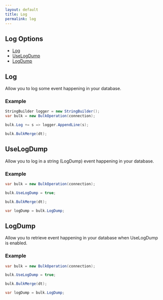 ```yaml
---
layout: default
title: Log
permalink: log
---
```



## Log Options
- [Log](#log)
- [UseLogDump](#uselogdump)
- [LogDump](#logdump)

## Log
Allow you to log some event happening in your database.

### Example
```csharp
StringBuilder logger = new StringBuilder();
var bulk = new BulkOperation(connection);

bulk.Log += s => logger.AppendLine(s);

bulk.BulkMerge(dt);
```

## UseLogDump
Allow you to log in a string (LogDump) event happening in your database.

### Example
```csharp
var bulk = new BulkOperation(connection);

bulk.UseLogDump = true;

bulk.BulkMerge(dt);

var logDump = bulk.LogDump;
```

## LogDump
Allow you to retrieve event happening in your database when UseLogDump is enabled.

### Example
```csharp
var bulk = new BulkOperation(connection);

bulk.UseLogDump = true;

bulk.BulkMerge(dt);

var logDump = bulk.LogDump;
```
